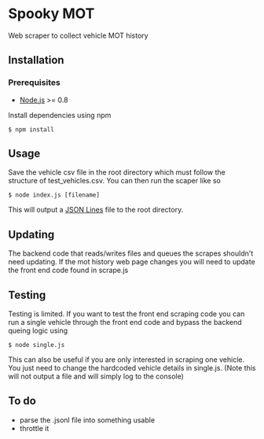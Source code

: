 # Spooky MOT

Web scraper to collect vehicle MOT history

## Installation

### Prerequisites

* [Node.js](http://nodejs.org) >= 0.8

Install dependencies using npm

``` shell
$ npm install
```

## Usage

Save the vehicle csv file in the root directory which must follow the structure of test_vehicles.csv. You can then run the scaper like so

```shell
$ node index.js [filename]
```

This will output a [JSON Lines](http://jsonlines.org/) file to the root directory.

## Updating

The backend code that reads/writes files and queues the scrapes shouldn't need updating. If the mot history web page changes you will need to update the front end code found in scrape.js

## Testing

Testing is limited. If you want to test the front end scraping code you can run a single vehicle through the front end code and bypass the backend queing logic using

```shell
$ node single.js
```

This can also be useful if you are only interested in scraping one vehicle. You just need to change the hardcoded vehicle details in single.js. (Note this will not output a file and will simply log to the console)

## To do

- parse the .jsonl file into something usable
- throttle it
